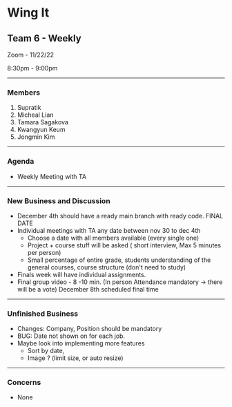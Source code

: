 # Wing It

## Team 6 - Weekly

Zoom - 11/22/22

8:30pm - 9:00pm

<hr>

### Members

1. Supratik 
2. Micheal Lian 
3. Tamara Sagakova 
4. Kwangyun Keum 
5. Jongmin Kim 

<hr>

### Agenda

- Weekly Meeting with TA

<hr>

### New Business and Discussion

- December 4th should have a ready main branch with ready code. FINAL DATE
- Individual meetings with TA  any date between nov 30 to dec 4th
  - Choose a date with all members available (every single one)
  - Project + course stuff will be asked ( short interview, Max 5 minutes per person)
  - Small percentage of entire grade, students understanding of the general courses, course structure (don't need to study)
- Finals week will have individual assignments.
- Final group video -  8 -10 min. (In person Attendance mandatory -> there will be a vote) December 8th scheduled final time

<hr>

### Unfinished Business

- Changes: Company, Position should be mandatory
- BUG: Date not shown on for each job. 
- Maybe look into implementing more features
  - Sort by date, 
  - Image ? (limit size, or auto resize)


<hr>

### Concerns

- None
